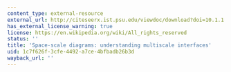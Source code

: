 ```yaml
---
content_type: external-resource
external_url: http://citeseerx.ist.psu.edu/viewdoc/download?doi=10.1.1.74.6616&rep=rep1&type=pdf
has_external_license_warning: true
license: https://en.wikipedia.org/wiki/All_rights_reserved
status: ''
title: 'Space-scale diagrams: understanding multiscale interfaces'
uid: 1c7f626f-3cfe-4492-a7ce-4bfbadb26b3d
wayback_url: ''
---
```

